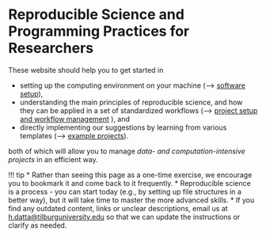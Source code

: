 # Reproducible Science and Programming Practices for Researchers

These website should help you to get started in

- setting up the computing environment on your machine (--> [software setup](setup/)),
- understanding the main principles of reproducible science, and how they can be applied in a set of standardized workflows (--> [project setup and workflow management](workflow/) ), and
- directly implementing our suggestions by learning from various templates (--> [example projects](examples/)).

both of which will allow you to manage *data- and computation-intensive projects* in an efficient way.

!!! tip
    * Rather than seeing this page as a one-time exercise, we encourage you to bookmark it and come back to it frequently.
	* Reproducible science is a process - you can start today (e.g., by setting up file structures in a better way), but it will take time to master the more advanced skills.
	* If you find any outdated content, links or unclear descriptions, email us at [h.datta@tilburguniversity.edu]() so that we can update the instructions or clarify as needed.

<!-- !!! tip "Installation Help" -->
<!--     Please try and install all the software before the course begins. -->
<!--     If you are struggling we are able to help - but we expect you have tried to work through the guide yourself. -->
<!--     Details of the Installation help session are found below: -->

<!--     * When: Friday, August 25th, 9.30am - 12.30am -->
<!--     * Where: SOF-E-09 -->
